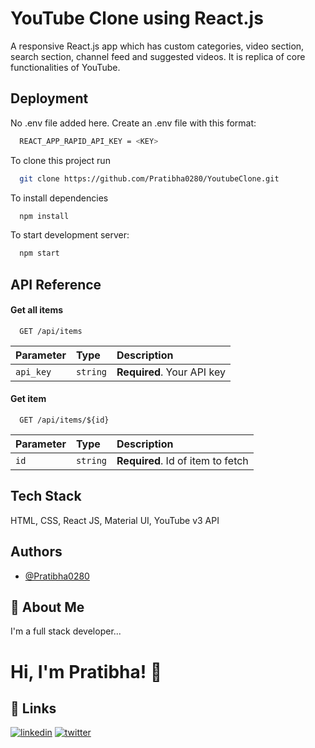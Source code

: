 
# YouTube Clone using React.js
A responsive React.js app which has custom categories, video section, search section, channel feed and suggested videos. It is replica of core functionalities of YouTube.
## Deployment
No .env file added here. Create an .env file with this format:
```bash
  REACT_APP_RAPID_API_KEY = <KEY>
```
 
To clone this project run
```bash
  git clone https://github.com/Pratibha0280/YoutubeClone.git
```

To install dependencies
```bash
  npm install
```
To start development server:
```bash
  npm start
```


## API Reference

#### Get all items

```http
  GET /api/items
```

| Parameter | Type     | Description                |
| :-------- | :------- | :------------------------- |
| `api_key` | `string` | **Required**. Your API key |

#### Get item

```http
  GET /api/items/${id}
```

| Parameter | Type     | Description                       |
| :-------- | :------- | :-------------------------------- |
| `id`      | `string` | **Required**. Id of item to fetch |


## Tech Stack


HTML, CSS, React JS, Material UI, YouTube v3 API
## Authors

- [@Pratibha0280](https://github.com/Pratibha0280)


## 🚀 About Me
I'm a full stack developer...


# Hi, I'm Pratibha! 👋


## 🔗 Links
[![linkedin](https://img.shields.io/badge/linkedin-0A66C2?style=for-the-badge&logo=linkedin&logoColor=white)](https://www.linkedin.com/in/pratibha-yadav-6bab53237/)
[![twitter](https://img.shields.io/badge/twitter-1DA1F2?style=for-the-badge&logo=twitter&logoColor=white)](https://twitter.com/pratibh_ay)
